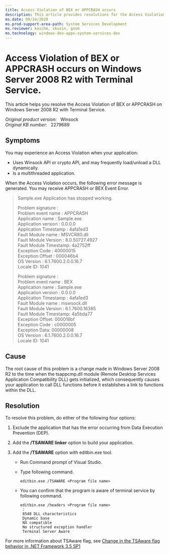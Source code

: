 ```yaml
---
title: Access Violation of BEX or APPCRASH occurs
description: This article provides resolutions for the Access Violation of BEX or APPCRASH on Windows Server 2008 R2 with Terminal Service.
ms.date: 09/24/2020
ms.prod-support-area-path: System Services Development
ms.reviewer: koichm, skuzin, govm
ms.technology: windows-dev-apps-system-services-dev
---
```

# Access Violation of BEX or APPCRASH occurs on Windows Server 2008 R2 with Terminal Service.

This article helps you resolve the Access Violation of BEX or APPCRASH on Windows Server 2008 R2 with Terminal Service.

_Original product version:_ &nbsp; Winsock  
_Original KB number:_ &nbsp; 2279689

## Symptoms

You may experience an Access Violation when your application:

- Uses Winsock API or crypto API, and may frequently load/unload a DLL dynamically.
- Is a multithreaded application.

When the Access Violation occurs, the following error message is generated. You may receive APPCRASH or BEX Event Error.

> Sample.exe Application has stopped working.  
>  
>Problem signature :  
Problem event name : APPCRASH  
Application name : Sample.exe  
Application version : 0.0.0.0  
Application Timestamp : 4afa1ed3  
Fault Module name : MSVCR80.dll  
Fault Module Version : 8.0.50727.4927  
Fault Module Timestamp: 4a2752ff  
Exception Code : 40000015  
Exception Offset : 000046b4  
OS Version : 6.1.7600.2.0.0.16.7  
Locale ID: 1041  
>
> Problem signature :  
Problem event name : BEX  
Application name : Sample.exe  
Application version : 0.0.0.0  
Application Timestamp : 4afa1ed3  
Fault Module name : mswsock.dll  
Fault Module Version : 6.1.7600.16385  
Fault Module Timestamp: 4a5bda77  
Exception Offset: 000016bf  
Exception Code : c0000005  
Exception Data: 00000008  
OS Version : 6.1.7600.2.0.0.16.7  
Locale ID: 1041  

## Cause

The root cause of this problem is a change made in Windows Server 2008 R2 to the time when the tsappcmp.dll module (Remote Desktop Services Application Compatibility DLL) gets initialized, which consequently causes your application to call DLL functions before it establishes a link to functions within the DLL.

## Resolution

To resolve this problem, do either of the following four options:

1. Exclude the application that has the error occurring from Data Execution Prevention (DEP).

2. Add the **/TSAWARE linker** option to build your application.

3. Add the **/TSAWARE** option with editbin.exe tool.

   - Run Command prompt of Visual Studio.
   - Type following command.

        ```console
        editbin.exe /TSAWARE <Program file name>
        ```

   - You can confirm that the program is aware of terminal service by following command.

        ```console
        editbin.exe /headers <Program file name>
         :
         8540 DLL characteristics
         Dynamic base
         NX compatible
         No structured exception handler
         Terminal Server Aware
        ```

For more information about TSAware flag, see [Change in the TSAware flag behavior in .NET Framework 3.5 SP1](/troubleshoot/dotnet/framework/change-tsaware)
